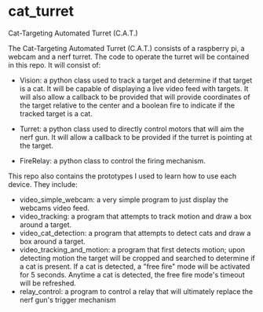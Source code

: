 # cat_turret
Cat-Targeting Automated Turret (C.A.T.)

The Cat-Targeting Automated Turret (C.A.T.) consists of a raspberry pi, a webcam and a nerf turret.
The code to operate the turret will be contained in this repo. It will consist of:

- Vision: a python class used to track a target and determine if that target is a cat. It will be
          capable of displaying a live video feed with targets. It will also allow a callback to
          be provided that will provide coordinates of the target relative to the center and a
          boolean fire to indicate if the tracked target is a cat.

- Turret: a python class used to directly control motors that will aim the nerf gun. It will allow
          a callback to be provided if the turret is pointing at the target.

- FireRelay: a python class to control the firing mechanism.

This repo also contains the prototypes I used to learn how to use each device. They include:

- video_simple_webcam: a very simple program to just display the webcams video feed.
- video_tracking: a program that attempts to track motion and draw a box around a target.
- video_cat_detection: a program that attempts to detect cats and draw a box around a target.
- video_tracking_and_motion: a program that first detects motion; upon detecting motion the
  target will be cropped and searched to determine if a cat is present. If a cat is detected,
  a "free fire" mode will be activated for 5 seconds. Anytime a cat is detected, the free fire
  mode's timeout will be refreshed.
- relay_control: a program to control a relay that will ultimately replace the nerf gun's trigger
  mechanism
